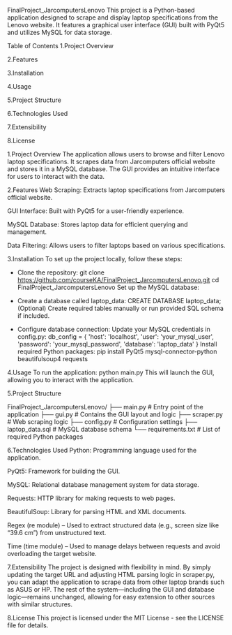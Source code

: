 FinalProject_JarcomputersLenovo
This project is a Python-based application designed to scrape and display laptop specifications from the Lenovo website. It features a graphical user interface (GUI) built with PyQt5 and utilizes MySQL for data storage.

Table of Contents
1.Project Overview

2.Features

3.Installation

4.Usage

5.Project Structure

6.Technologies Used

7.Extensibility

8.License

1.Project Overview
The application allows users to browse and filter Lenovo laptop specifications. It scrapes data from Jarcomputers official website and stores it in a MySQL database. The GUI provides an intuitive interface for users to interact with the data.

2.Features
Web Scraping: Extracts laptop specifications from Jarcomputers official website.

GUI Interface: Built with PyQt5 for a user-friendly experience.

MySQL Database: Stores laptop data for efficient querying and management.

Data Filtering: Allows users to filter laptops based on various specifications.

3.Installation
To set up the project locally, follow these steps:

- Clone the repository:
git clone https://github.com/courseKA/FinalProject_JarcomputersLenovo.git
cd FinalProject_JarcomputersLenovo
Set up the MySQL database:

- Create a database called laptop_data:
CREATE DATABASE laptop_data;
(Optional) Create required tables manually or run provided SQL schema if included.

- Configure database connection:
Update your MySQL credentials in config.py:
db_config = {
    'host': 'localhost',
    'user': 'your_mysql_user',
    'password': 'your_mysql_password',
    'database': 'laptop_data'
}
Install required Python packages:
pip install PyQt5 mysql-connector-python beautifulsoup4 requests

4.Usage
To run the application:
python main.py
This will launch the GUI, allowing you to interact with the application.

5.Project Structure

FinalProject_JarcomputersLenovo/
├── main.py            # Entry point of the application
├── gui.py             # Contains the GUI layout and logic
├── scraper.py         # Web scraping logic
├── config.py          # Configuration settings
├── laptop_data.sql    # MySQL database schema
└── requirements.txt   # List of required Python packages

6.Technologies Used
Python: Programming language used for the application.

PyQt5: Framework for building the GUI.

MySQL: Relational database management system for data storage.

Requests: HTTP library for making requests to web pages.

BeautifulSoup: Library for parsing HTML and XML documents.

Regex (re module) – Used to extract structured data (e.g., screen size like “39.6 cm”) from unstructured text.

Time (time module) – Used to manage delays between requests and avoid overloading the target website.

7.Extensibility
The project is designed with flexibility in mind. By simply updating the target URL and adjusting HTML parsing logic in scraper.py, you can adapt the application to scrape data from other laptop brands such as ASUS or HP. The rest of the system—including the GUI and database logic—remains unchanged, allowing for easy extension to other sources with similar structures.

8.License
This project is licensed under the MIT License - see the LICENSE file for details.
